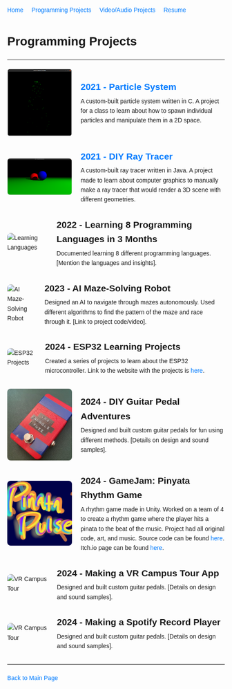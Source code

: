 <!DOCTYPE html>
<html lang="en">
<head>
  <meta charset="UTF-8">
  <meta name="viewport" content="width=device-width, initial-scale=1.0">
  <link rel="stylesheet" type="text/css" href="assets/styles.css">
  <title>Programming Projects</title>
  <style>
    body {
      font-family: Arial, sans-serif;
      line-height: 1.6;
      margin: 20px;
      padding: 0;
    }
    
    nav {
      margin-bottom: 20px;
    }

    nav ul {
      list-style-type: none;
      padding: 0;
    }

    nav ul li {
      display: inline-block;
      margin-right: 15px;
    }

    nav ul li ul {
      display: none;
      position: absolute;
      background-color: white;
      box-shadow: 0 2px 5px rgba(0, 0, 0, 0.1);
      padding: 10px;
      z-index: 1;
    }

    nav ul li:hover ul {
      display: block;
    }

    h1 {
      font-size: 2em;
      margin-bottom: 10px;
    }

    hr {
      margin: 20px 0;
    }

    .project {
      margin-bottom: 30px;
      display: flex;
      align-items: center;
    }

    .project-img {
      max-width: 150px;
      margin-right: 20px;
      border-radius: 8px;
    }

    h3 {
      margin: 0;
      font-size: 1.5em;
    }

    p {
      margin: 5px 0 0;
    }

    a {
      color: #007bff;
      text-decoration: none;
    }

    a:hover {
      text-decoration: underline;
    }

  </style>
</head>
<body>

<nav>
  <ul>
    <li><a href="index.html">Home</a></li>
    <li>
      <a href="programming.html">Programming Projects</a>
      <ul>
        <li><a href="project1.html">Project 1</a></li>
        <li><a href="project2.html">Project 2</a></li>
        <!-- Add more projects as needed -->
      </ul>
    </li>
    <li>
      <a href="audio-video.html">Video/Audio Projects</a>
      <ul>
        <li><a href="video1.html">Video 1</a></li>
        <li><a href="audio1.html">Audio 1</a></li>
        <!-- Add more projects as needed -->
      </ul>
    </li>
    <li><a href="resume.html">Resume</a></li>
  </ul>
</nav>

<h1>Programming Projects</h1>
<hr>

<div class="project">
  <img src="/assets/ParticleProject.png" alt="Particle System" class="project-img">
  <div>
    <h3><a href="Programming/ParticleSystem.md">2021 - Particle System</a></h3>
    <p>A custom-built particle system written in C. A project for a class to learn about how to spawn individual particles and manipulate them in a 2D space.</p>
  </div>
</div>

<div class="project">
  <img src="/assets/RayTrace.png" alt="Ray Tracer" class="project-img">
  <div>
    <h3><a href="Programming/RayTracer.md">2021 - DIY Ray Tracer</a></h3>
    <p>A custom-built ray tracer written in Java. A project made to learn about computer graphics to manually make a ray tracer that would render a 3D scene with different geometries.</p>
  </div>
</div>

<div class="project">
  <img src="path-to-learning-languages-photo.jpg" alt="Learning Languages" class="project-img">
  <div>
    <h3>2022 - Learning 8 Programming Languages in 3 Months</h3>
    <p>Documented learning 8 different programming languages. [Mention the languages and insights].</p>
  </div>
</div>

<div class="project">
  <img src="path-to-maze-solving-photo.jpg" alt="AI Maze-Solving Robot" class="project-img">
  <div>
    <h3>2023 - AI Maze-Solving Robot</h3>
    <p>Designed an AI to navigate through mazes autonomously. Used different algorithms to find the pattern of the maze and race through it. [Link to project code/video].</p>
  </div>
</div>

<div class="project">
  <img src="/assets/CMPT401 ESP32.jpg" alt="ESP32 Projects" class="project-img">
  <div>
    <h3>2024 - ESP32 Learning Projects</h3>
    <p>Created a series of projects to learn about the ESP32 microcontroller. Link to the website with the projects is <a href="https://adastorm.github.io/CMPT401_TWU/">here</a>.</p>
  </div>
</div>

<div class="project">
  <img src="/assets/GuitarPedal.png" alt="DIY Guitar Pedal" class="project-img">
  <div>
    <h3>2024 - DIY Guitar Pedal Adventures</h3>
    <p>Designed and built custom guitar pedals for fun using different methods. [Details on design and sound samples].</p>
  </div>
</div>

<div class="project">
  <img src="/assets/PinyataPulse.png" alt="Pinyata Rhythm Game" class="project-img">
  <div>
    <h3>2024 - GameJam: Pinyata Rhythm Game</h3>
    <p>A rhythm game made in Unity. Worked on a team of 4 to create a rhythm game where the player hits a pinata to the beat of the music. Project had all original code, art, and music. Source code can be found <a href="https://github.com/adastorm/GameJamGame">here</a>. Itch.io page can be found <a href="https://adastorm.itch.io/pinata">here</a>.</p>
  </div>
</div>

<div class="project">
  <img src="path-to-vr-campus-tour-photo.jpg" alt="VR Campus Tour" class="project-img">
  <div>
    <h3>2024 - Making a VR Campus Tour App</h3>
    <p>Designed and built custom guitar pedals. [Details on design and sound samples].</p>
  </div>
</div>

<div class="project">
  <img src="path-to-vr-campus-tour-photo.jpg" alt="VR Campus Tour" class="project-img">
  <div>
    <h3>2024 - Making a Spotify Record Player</h3>
    <p>Designed and built custom guitar pedals. [Details on design and sound samples].</p>
  </div>
</div>

<hr>
<a href="index.md">Back to Main Page</a>

</body>
</html>
